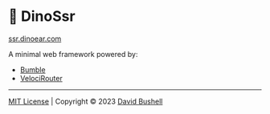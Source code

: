 # 🦕 DinoSsr

[ssr.dinoear.com](https://ssr.dinoear.com)

A minimal web framework powered by:

* [Bumble](https://github.com/dbushell/bumble)
* [VelociRouter](https://github.com/dbushell/velocirouter)

* * *

[MIT License](/LICENSE) | Copyright © 2023 [David Bushell](https://dbushell.com)

